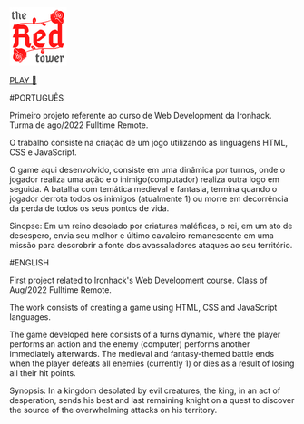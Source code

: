 <img src="./assets/img/logo-the-Red-tower.png" alt="The Red Tower Logo" width="20%"/>

[PLAY 🌹](https://igoralopes.github.io/Projeto01-GAME-Ironhack/)

#PORTUGUÊS

Primeiro projeto referente ao curso de Web Development da Ironhack. Turma de ago/2022 Fulltime Remote.

O trabalho consiste na criação de um jogo utilizando as linguagens HTML, CSS e JavaScript.

O game aqui desenvolvido, consiste em uma dinâmica por turnos, onde o jogador realiza uma ação e o inimigo(computador) realiza outra logo em seguida. A batalha com temática medieval e fantasia, termina quando o jogador derrota todos os inimigos (atualmente 1) ou morre em decorrência da perda de todos os seus pontos de vida.

Sinopse:
Em um reino desolado por criaturas maléficas, o rei, em um ato de desespero, envia seu melhor e último cavaleiro remanescente em uma missão para descrobrir a fonte dos avassaladores ataques ao seu território.

#ENGLISH

First project related to Ironhack's Web Development course. Class of Aug/2022 Fulltime Remote.

The work consists of creating a game using HTML, CSS and JavaScript languages.

The game developed here consists of a turns dynamic, where the player performs an action and the enemy (computer) performs another immediately afterwards. The medieval and fantasy-themed battle ends when the player defeats all enemies (currently 1) or dies as a result of losing all their hit points.

Synopsis:
In a kingdom desolated by evil creatures, the king, in an act of desperation, sends his best and last remaining knight on a quest to discover the source of the overwhelming attacks on his territory.